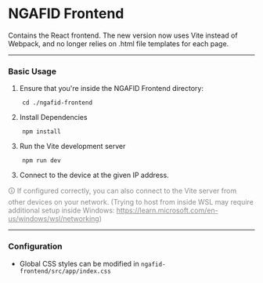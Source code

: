 # NGAFID Frontend

Contains the React frontend. The new version now uses Vite instead of Webpack, and no longer relies on .html file templates for each page.

---

### Basic Usage

1. Ensure that you're inside the NGAFID Frontend directory:
```
    cd ./ngafid-frontend
```

2. Install Dependencies
~~~
    npm install
~~~

3. Run the Vite development server
~~~
    npm run dev
~~~

3. Connect to the device at the given IP address.

<span style="opacity:0.50">🛈 If configured correctly, you can also connect to the Vite server from other devices on your network. (Trying to host from inside WSL may require additional setup inside Windows: https://learn.microsoft.com/en-us/windows/wsl/networking) </span>

---

### Configuration

*  Global CSS styles can be modified in ```ngafid-frontend/src/app/index.css```